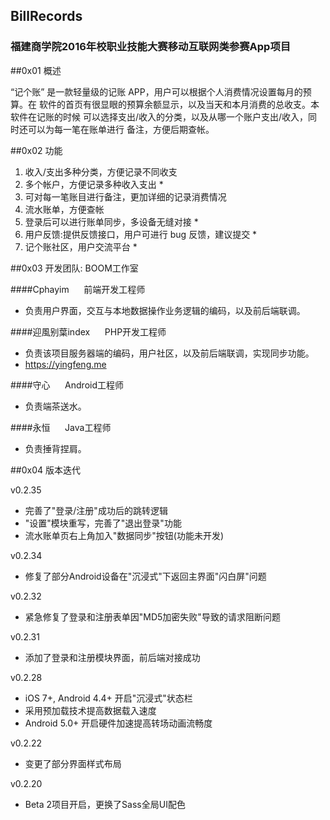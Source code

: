 ## BillRecords
### 福建商学院2016年校职业技能大赛移动互联网类参赛App项目

##0x01 概述
 
 “记个账” 是一款轻量级的记账 APP，用户可以根据个人消费情况设置每月的预算。在 软件的首页有很显眼的预算余额显示，以及当天和本月消费的总收支。本软件在记账的时候 可以选择支出/收入的分类，以及从哪一个账户支出/收入，同时还可以为每一笔在账单进行 备注，方便后期查帐。
 
##0x02 功能
 
 1. 收入/支出多种分类，方便记录不同收支 
 2. 多个帐户，方便记录多种收入支出 * 
 3. 可对每一笔账目进行备注，更加详细的记录消费情况 
 4. 流水账单，方便查帐 
 5. 登录后可以进行账单同步，多设备无缝对接 * 
 6. 用户反馈:提供反馈接口，用户可进行 bug 反馈，建议提交 * 
 7. 记个账社区，用户交流平台 *
 
##0x03 开发团队: BOOM工作室

####Cphayim &nbsp;&nbsp;&nbsp;&nbsp; 前端开发工程师 
* 负责用户界面，交互与本地数据操作业务逻辑的编码，以及前后端联调。
 
####迎風别葉index &nbsp;&nbsp;&nbsp;&nbsp; PHP开发工程师 
* 负责该项目服务器端的编码，用户社区，以及前后端联调，实现同步功能。
* https://yingfeng.me

####守心 &nbsp;&nbsp;&nbsp;&nbsp; Android工程师 
* 负责端茶送水。

####永恒 &nbsp;&nbsp;&nbsp;&nbsp; Java工程师 
* 负责捶背捏肩。

##0x04 版本迭代

v0.2.35
 * 完善了"登录/注册"成功后的跳转逻辑
 * "设置"模块重写，完善了"退出登录"功能
 * 流水账单页右上角加入"数据同步"按钮(功能未开发)

v0.2.34
 * 修复了部分Android设备在"沉浸式"下返回主界面"闪白屏"问题

v0.2.32
 * 紧急修复了登录和注册表单因"MD5加密失败"导致的请求阻断问题

v0.2.31
 * 添加了登录和注册模块界面，前后端对接成功

v0.2.28
 * iOS 7+, Android 4.4+ 开启"沉浸式"状态栏
 * 采用预加载技术提高数据载入速度
 * Android 5.0+ 开启硬件加速提高转场动画流畅度
 
v0.2.22
 * 变更了部分界面样式布局

v0.2.20
 * Beta 2项目开启，更换了Sass全局UI配色
